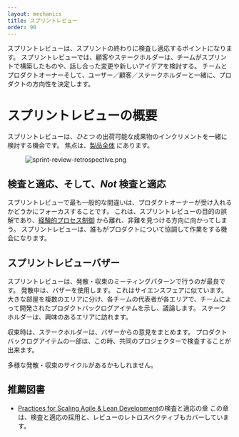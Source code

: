 ```yaml
---
layout: mechanics
title: スプリントレビュー
order: 90
---
```


<!---
The Sprint Review is an inspect-adapt point at the end of the Sprint. During the Sprint Review, customers and stakeholders examine what the teams built during the Sprint and discuss changes and new ideas. Together the Teams, Product Owner and users/customers/stakeholders decide the direction of the product.
--->
スプリントレビューは、スプリントの終わりに検査し適応するポイントになります。
スプリントレビューでは、顧客やステークホルダーは、チームがスプリントで構築したものや、話し合った変更や新しいアイデアを検討する。
チームとプロダクトオーナーそして、ユーザー／顧客／ステークホルダーと一緒に、プロダクトの方向性を決定します。

<!---
# Overview of the Sprint Review
--->
# スプリントレビューの概要

<!---
The Sprint Review is the occasion for all of the teams to review the *one* potentially shippable Product Increment together. The focus is on the [whole product](../principles/whole-product-focus.html).
--->
スプリントレビューは、*ひとつ* の出荷可能な成果物のインクリメントを一緒に検討する機会です。
焦点は、[製品全体](../principles/whole-product-focus.jp.html) にあります。

<figure>
  <img src="/img/framework/sprint-review-retrospective.png" alt="sprint-review-retrospective.png">
</figure>

<!---
## Inspect-Adapt and *not* Inspect-Accept
--->
## 検査と適応、そして、*Not* 検査と適応

<!---
The most common mistake in a Sprint Review is to focus on the Product Owner accepting items from the teams. This is a misunderstanding of the purpose of the Sprint Review and moves it away from [empirical process control](../principles/empirical_process_control.html) towards finding blame. The Sprint Review is an opportunity for everyone to collaborate about the product.
--->
スプリントレビューで最も一般的な間違いは、プロダクトオーナーが受け入れるかどうかにフォーカスすることです。
これは、スプリントレビューの目的の誤解であり、[経験的プロセス制御](../principles/empirical_process_control.jp.html) から離れ、非難を見つける方向に向かってしまう。
スプリントレビューは、誰もがプロダクトについて協調して作業をする機会になります。

<!---
## Sprint Review Bazaar
--->
## スプリントレビューバザー

<!---
The Sprint Review is best conducted using a diverge-converge meeting pattern. During the diverge periods, use a bazaar. This is analogous to a science fair: A large room has multiple areas, each staffed by team representatives, where the items developed by a team are shown and discussed. Stakeholders visit areas of interest.
--->
スプリントレビューは、発散・収束のミーティングパターンで行うのが最良です。
発散中は、バザーを使用します。
これはサイエンスフェアに似ています。
大きな部屋を複数のエリアに分け、各チームの代表者が各エリアで、チームによって開発されたプロダクトバックログアイテムを示し、議論します。
ステークホルダーは、興味のあるエリアに訪れます。

<!---
During the converge periods, stakeholders summarize their opinions from the bazaar. A subset of items may be inspected on a common computer projector during this time, also.
--->
収束時は、ステークホルダーは、バザーからの意見をまとめます。
プロダクトバックログアイテムの一部は、この時、共同のプロジェクターで検査することが出来ます。

<!---
There may be multiple diverge-converge cycles.
--->
多様な発散・収束のサイクルがあるかもしれません。

<!---
## Recommended Reading
--->
## 推薦図書

<!---
* Inspect and Adapt chapter of [Practices for Scaling Agile & Lean Development](http://www.amazon.com/Practices-Scaling-Lean-Agile-Development/dp/0321636406)
This 40-page chapter covers adoption and also review retrospective. It is also [available online](http://www.informit.com/articles/article.aspx?p=1564482).
--->
* [Practices for Scaling Agile & Lean Development](http://www.amazon.com/Practices-Scaling-Lean-Agile-Development/dp/0321636406)の検査と適応の章
この章は、検査と適応の採用と、レビューのレトロスペクティブもカバーしています。
